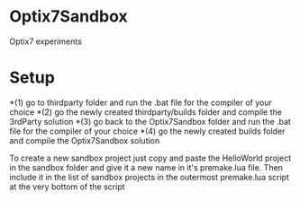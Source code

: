 # Optix7Sandbox
Optix7 experiments


Setup
======
*(1) go to thirdparty folder and run the .bat file for the compiler of your choice 
*(2) go the newly created thirdparty/builds folder and compile the 3rdParty solution
*(3) go back to the Optix7Sandbox folder and run the .bat file for the compiler of your choice 
*(4) go the newly created builds folder and compile the Optix7Sandbox solution


To create a new sandbox project just copy and paste the HelloWorld project in the sandbox folder and give it a new name in it's premake.lua file. Then include it in the list of sandbox projects in the outermost premake.lua script at the very bottom of the script
